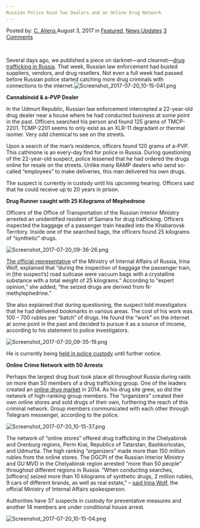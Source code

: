 ```yaml
---
Russian Police Raid Two Dealers and an Online Drug Network
---
```

<article class="post-listing post-21712 post type-post status-publish format-standard has-post-thumbnail hentry 
 tag-dealers tag-network tag-police tag-raid tag-russian">
    <div class="post-inner">
        <span>Posted by: <a href="https://www.deepdotweb.com/author/caliens/" title="">C. Aliens </a></span>
    <span>August 3, 2017</span>
    <span>in <a href="https://www.deepdotweb.com/category/deepdot-news/" rel="category tag">Featured</a>, <a href="https://www.deepdotweb.com/category/news-updates/" rel="category tag">News Updates</a></span>
    <span><a href="https://www.deepdotweb.com/2017/08/03/russian-police-raid-two-dealers-online-drug-network/#comments">3 Comments</a></span>
    </p>
    <div class="clear"></div>
    <div class="entry">
    <p>&nbsp;</p>
    <p>Several days ago, we published a piece on darknet—and clearnet—<a href="https://www.deepdotweb.com/2017/07/18/russian-supplier-vendor-reseller-busted-back-back/">drug trafficking in Russia</a>. That week, Russian law enforcement had busted suppliers, vendors, and drug resellers. Not even a full week had passed before Russian police started catching more drug criminals with connections to the internet.<img class="wp-image-21716 aligncenter" src="/imgs/2017/08/screenshot_2017-07-20_10-15-041-png.png" alt="Screenshot_2017-07-20_10-15-041.png" srcset="/imgs/2017/08/screenshot_2017-07-20_10-15-041-png.png 660w, /imgs/2017/08/screenshot_2017-07-20_10-15-041-png-300x136.png 300w, /imgs/2017/08/screenshot_2017-07-20_10-15-041-png-272x125.png 272w" sizes="(max-width: 660px) 100vw, 660px" /></p>
    <p><strong>Cannabinoid &amp; a-PVP Dealer</strong></p>
    <p>In the Udmurt Republic, Russian law enforcement intercepted a 22-year-old drug dealer near a house where he had conducted business at some point in the past. Officers searched his person and found 125 grams of TMCP-2201. TCMP-2201 seems to only exist as an XLR-11 degradant or thermal isomer. Very odd chemical to see on the streets.</p>
    <p>Upon a search of the man’s residence, officers found 120 grams of a-PVP. This cathinone is an every-day find for police in Russia. During questioning of the 22-year-old suspect, police lessened that he had ordered the drugs online for resale on the streets. Unlike many RAMP dealers who send so-called “employees” to make deliveries, this man delivered his own drugs.</p>
    <p>The suspect is currently in custody until his upcoming hearing. Officers said that he could receive up to 20 years in prison.</p>
    <p><strong>Drug Runner caught with 25 Kilograms of Mephedrone </strong></p>
    <p>Officers of the Office of Transportation of the Russian Interior Ministry arrested an unidentified resident of Samara for drug trafficking. Officers inspected the baggage of a passenger train headed into the Khabarovsk Territory. Inside one of the searched bags, the officers found 25 kilograms of “synthetic” drugs.</p>
    <p><img class="wp-image-21717 aligncenter" src="/imgs/2017/08/screenshot_2017-07-20_09-36-26-png.png" alt="Screenshot_2017-07-20_09-36-26.png" srcset="/imgs/2017/08/screenshot_2017-07-20_09-36-26-png.png 800w, /imgs/2017/08/screenshot_2017-07-20_09-36-26-png-300x162.png 300w" sizes="(max-width: 800px) 100vw, 800px" /></p>
    <p><a href="https://xn--b1aew.xn--p1ai/news/item/10721353/">The official representative</a> of the Ministry of Internal Affairs of Russia, Irina Wolf, explained that “during the inspection of baggage the passenger train, in [the suspect&#8217;s] road suitcase were vacuum bags with a crystalline substance with a total weight of 25 kilograms.” According to “expert opinion,” she added, “the seized drugs are derived from N-methylephedrine.”</p>
    <p>She also explained that during questioning, the suspect told investigators that he had delivered bookmarks in various areas. The cost of his work was 100 &#8211; 700 rubles per “batch” of drugs. He found the “work” on the internet at some point in the past and decided to pursue it as a source of income, according to his statement to police investigators.</p>
    <p><img class="wp-image-21718 aligncenter" src="/imgs/2017/08/screenshot_2017-07-20_09-35-19-png.png" alt="Screenshot_2017-07-20_09-35-19.png" srcset="/imgs/2017/08/screenshot_2017-07-20_09-35-19-png.png 800w, /imgs/2017/08/screenshot_2017-07-20_09-35-19-png-300x160.png 300w" sizes="(max-width: 800px) 100vw, 800px" /></p>
    <p>He is currently being <a href="https://www.deepdotweb.com/tag/arrested/">held in police custody</a> until further notice.</p>
    <p><strong>Online Crime Network with 50 Arrests </strong></p>
    <p>Perhaps the largest drug bust took place all throughout Russia during raids on more than 50 members of a drug trafficking group. One of the leaders created an <a href="https://www.deepdotweb.com/2013/10/28/updated-llist-of-hidden-marketplaces-tor-i2p/">online drug market</a> in 2014. As his drug site grew, so did the network of high-ranking group members. The “organizers” created their own online stores and sold drugs of their own, furthering the reach of this criminal network. Group members communicated with each other through Telegram messenger, according to the police.</p>
    <p><img class="wp-image-21719 aligncenter" src="/imgs/2017/08/screenshot_2017-07-20_10-15-37-png.png" alt="Screenshot_2017-07-20_10-15-37.png" srcset="/imgs/2017/08/screenshot_2017-07-20_10-15-37-png.png 800w, /imgs/2017/08/screenshot_2017-07-20_10-15-37-png-300x161.png 300w" sizes="(max-width: 800px) 100vw, 800px" /></p>
    <p>The network of “online stores” offered drug trafficking in the Chelyabinsk and Orenburg regions, Perm Krai, Republics of Tatarstan, Bashkortostan, and Udmurtia. The high ranking “organizers” made more than 150 million rubles from the online stores. The DGCPI of the Russian Interior Ministry and GU MVD in the Chelyabinsk region arrested “more than 50 people” throughout different regions in Russia. “When conducting searches, [officers] seized more than 10 kilograms of synthetic drugs, 2 million rubles, 9 cars of different brands, as well as real estate,” &#8211; <a href="https://xn--b1aew.xn--p1ai/news/item/10730479/">said Irina Wolf</a>, the official Ministry of Internal Affairs spokesperson.</p>
    <p>Authorities have 37 suspects in custody for preventative measures and another 14 members are under conditional house arrest.</p>
    <p><img class="wp-image-21720 aligncenter" src="/imgs/2017/08/screenshot_2017-07-20_10-15-04-png.png" alt="Screenshot_2017-07-20_10-15-04.png" srcset="/imgs/2017/08/screenshot_2017-07-20_10-15-04-png.png 800w, /imgs/2017/08/screenshot_2017-07-20_10-15-04-png-300x163.png 300w" sizes="(max-width: 800px) 100vw, 800px" /></p>
    </div>
    <span style="display:none"><a href="https://www.deepdotweb.com/tag/dealers/" rel="tag">dealers</a>  <a href="https://www.deepdotweb.com/tag/network/" rel="tag">network</a>  <a href="https://www.deepdotweb.com/tag/police/" rel="tag">police</a> <a href="https://www.deepdotweb.com/tag/raid/" rel="tag">raid</a> <a href="https://www.deepdotweb.com/tag/russian/" rel="tag">russian</a></span> <span style="display:none" class="updated">2017-08-03</span>
    <div style="display:none" class="vcard author" itemprop="author" itemscope itemtype="http://schema.org/Person"><strong class="fn" itemprop="name"><a href="https://www.deepdotweb.com/author/caliens/" title="Posts by C. Aliens" rel="author">C. Aliens</a></strong></div>
    </div>
</article>

